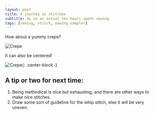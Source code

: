 ```yaml
---
layout: post
title: A journey in stitches
subtitle: As in an actual ten hours spent sewing
tags: [sewing, stitch, sewing sampler]
---
```



How about a yummy crepe?

![Crepe](https://s3-media3.fl.yelpcdn.com/bphoto/cQ1Yoa75m2yUFFbY2xwuqw/348s.jpg)

It can also be centered!

![Crepe](https://s3-media3.fl.yelpcdn.com/bphoto/cQ1Yoa75m2yUFFbY2xwuqw/348s.jpg){: .center-block :}

## A tip or two for next time:
1. Being methodical is nice but exhausting, and there are other ways to make nice stitches.
2. Draw some sort of guideline for the whip stitch, else it will be very uneven.
